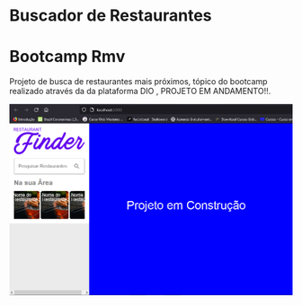 <h1 textalign="center">Buscador de Restaurantes</h1>
<h1 textalign="center">Bootcamp Rmv</h1>
<p>Projeto de  busca de restaurantes  mais próximos, tópico do bootcamp realizado através  da
da plataforma  DIO , PROJETO EM ANDAMENTO!!.</p>
<img textalign="center" src="./image/print.png"></img>
